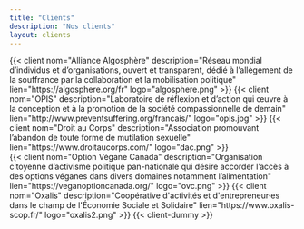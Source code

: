 ```yaml
---
title: "Clients"
description: "Nos clients"
layout: clients
---
```



<div class="card-deck">
  {{< client nom="Alliance Algosphère" description="Réseau mondial d’individus et d’organisations, ouvert et transparent, dédié à l’allègement de la souffrance par la collaboration et la mobilisation politique" lien="https://algosphere.org/fr" logo="algosphere.png" >}}
  {{< client nom="OPIS" description="Laboratoire de réflexion et d’action qui œuvre à la conception et à la promotion de la société compassionnelle de demain" lien="http://www.preventsuffering.org/francais/" logo="opis.jpg" >}}
  {{< client nom="Droit au Corps" description="Association promouvant l’abandon de toute forme de mutilation sexuelle" lien="https://www.droitaucorps.com/" logo="dac.png" >}}
</div>

<div class="card-deck">
  {{< client nom="Option Végane Canada" description="Organisation citoyenne d’activisme politique pan-nationale qui désire accorder l’accès à des options véganes dans divers domaines notamment l’alimentation" lien="https://veganoptioncanada.org/" logo="ovc.png" >}}
  {{< client nom="Oxalis" description="Coopérative d'activités et d'entrepreneur·es dans le champ de l'Économie Sociale et Solidaire" lien="https://www.oxalis-scop.fr/" logo="oxalis2.png" >}}
  {{< client-dummy >}}
</div>
